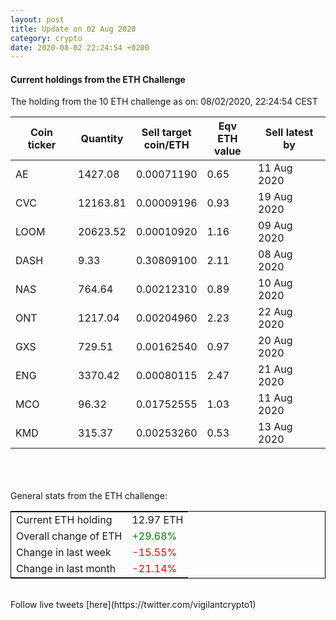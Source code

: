 ```yaml
---
layout: post
title: Update on 02 Aug 2020
category: crypto
date: 2020-08-02 22:24:54 +0200
---
```

<!-- Global site tag (gtag.js) - Google Analytics -->
<script async src="https://www.googletagmanager.com/gtag/js?id=UA-103831149-5"></script>
<script>
  window.dataLayer = window.dataLayer || [];
  function gtag(){dataLayer.push(arguments);}
  gtag('js', new Date());

  gtag('config', 'UA-103831149-5');
</script>


#### Current holdings from the ETH Challenge

The holding from the 10 ETH challenge as on: 08/02/2020, 22:24:54 CEST

|Coin ticker|Quantity|Sell target<br>coin/ETH|Eqv ETH<br>value|Sell latest by|
|-----------|--------|-----------|-----------|--------------|
AE|1427.08|  0.00071190|0.65|11 Aug 2020|
CVC|12163.81|  0.00009196|0.93|19 Aug 2020|
LOOM|20623.52|  0.00010920|1.16|09 Aug 2020|
DASH|9.33|  0.30809100|2.11|08 Aug 2020|
NAS|764.64|  0.00212310|0.89|10 Aug 2020|
ONT|1217.04|  0.00204960|2.23|22 Aug 2020|
GXS|729.51|  0.00162540|0.97|20 Aug 2020|
ENG|3370.42|  0.00080115|2.47|21 Aug 2020|
MCO|96.32|  0.01752555|1.03|11 Aug 2020|
KMD|315.37|  0.00253260|0.53|13 Aug 2020|

<br>
<br>
<br>
General stats from the ETH challenge:

<table style="border:1px solid black;margin-left:auto;margin-right:auto;">
	<tbody>
	<tr>
		<td>Current ETH holding</td>
		<td>     12.97 ETH</td>
	</tr>
	<tr>
		<td>Overall change of ETH</td>
		<td><font color="green">+29.68%</font></td>
	</tr>
	<tr>
		<td>Change in last week</td>
		<td><font color="red">-15.55%</font></td>
	</tr>
	<tr>
		<td>Change in last month</td>
		<td><font color="red">-21.14%</font></td>
	</tr>
	</tbody>
</table>

<br>
Follow live tweets [here](https://twitter.com/vigilantcrypto1)
<br>
<br>